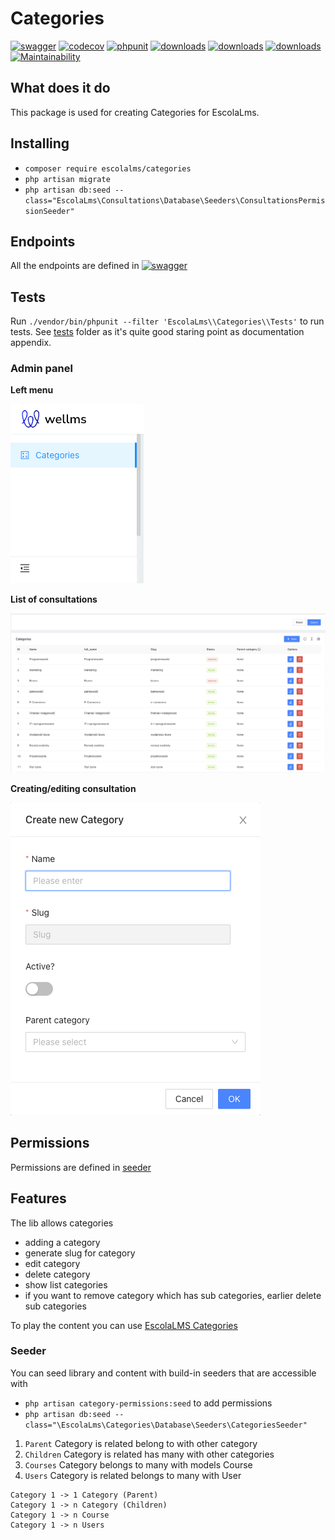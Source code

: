 # Categories

[![swagger](https://img.shields.io/badge/documentation-swagger-green)](https://escolalms.github.io/Categories/)
[![codecov](https://codecov.io/gh/EscolaLMS/Categories/branch/main/graph/badge.svg?token=ci4VPQbrOI)](https://codecov.io/gh/EscolaLMS/Categories)
[![phpunit](https://github.com/EscolaLMS/Categories/actions/workflows/test.yml/badge.svg)](https://github.com/EscolaLMS/Categories/actions/workflows/test.yml)
[![downloads](https://img.shields.io/packagist/dt/escolalms/categories)](https://packagist.org/packages/escolalms/categories)
[![downloads](https://img.shields.io/packagist/v/escolalms/categories)](https://packagist.org/packages/escolalms/categories)
[![downloads](https://img.shields.io/packagist/l/escolalms/categories)](https://packagist.org/packages/escolalms/categories)
[![Maintainability](https://api.codeclimate.com/v1/badges/f0a1f2b4df55306155eb/maintainability)](https://codeclimate.com/github/EscolaLMS/Categories/maintainability)

## What does it do

This package is used for creating Categories for EscolaLms.

## Installing

- `composer require escolalms/categories`
- `php artisan migrate`
- `php artisan db:seed --class="EscolaLms\Consultations\Database\Seeders\ConsultationsPermissionSeeder"`

## Endpoints

All the endpoints are defined in [![swagger](https://img.shields.io/badge/documentation-swagger-green)](https://escolalms.github.io/Categories/)

## Tests

Run `./vendor/bin/phpunit --filter 'EscolaLms\\Categories\\Tests'` to run tests. See [tests](https://github.com/EscolaLMS/Categories/tree/main/tests) folder as it's quite good staring point as documentation appendix.

### Admin panel

**Left menu**

![Menu](./docs/categories/menu.png "Menu")

**List of consultations**

![List of categories](./docs/categories/list.png "List of categories")

**Creating/editing consultation**

![Creating/editing category](./docs/categories/create.png "Creating or editing category")

## Permissions

Permissions are defined in [seeder](vendor/escolalms/categories/database/seeders/CategoriesPermissionSeeder.php)

## Features

The lib allows categories

- adding a category
- generate slug for category
- edit category
- delete category
- show list categories
- if you want to remove category which has sub categories, earlier delete sub categories

To play the content you can use [EscolaLMS Categories](https://github.com/EscolaLMS/Categories)

### Seeder

You can seed library and content with build-in seeders that are accessible with

- `php artisan category-permissions:seed` to add permissions
- `php artisan db:seed --class="\EscolaLms\Categories\Database\Seeders\CategoriesSeeder"`

1. `Parent` Category is related belong to with other category
2. `Children` Category is related has many with other categories
3. `Courses` Category belongs to many with models Course
4. `Users` Category is related belongs to many with User
```
Category 1 -> 1 Category (Parent)
Category 1 -> n Category (Children)
Category 1 -> n Course
Category 1 -> n Users
```

